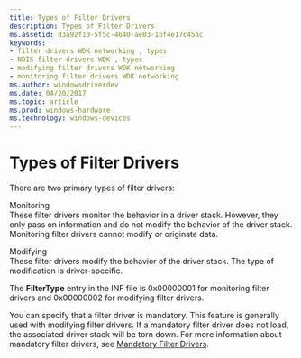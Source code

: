 ```yaml
---
title: Types of Filter Drivers
description: Types of Filter Drivers
ms.assetid: d3a92f10-5f5c-4640-ae03-1bf4e17c45ac
keywords:
- filter drivers WDK networking , types
- NDIS filter drivers WDK , types
- modifying filter drivers WDK networking
- monitoring filter drivers WDK networking
ms.author: windowsdriverdev
ms.date: 04/20/2017
ms.topic: article
ms.prod: windows-hardware
ms.technology: windows-devices
---
```


# Types of Filter Drivers





There are two primary types of filter drivers:

<a href="" id="monitoring"></a>Monitoring  
These filter drivers monitor the behavior in a driver stack. However, they only pass on information and do not modify the behavior of the driver stack. Monitoring filter drivers cannot modify or originate data.

<a href="" id="modifying"></a>Modifying  
These filter drivers modify the behavior of the driver stack. The type of modification is driver-specific.

The **FilterType** entry in the INF file is 0x00000001 for monitoring filter drivers and 0x00000002 for modifying filter drivers.

You can specify that a filter driver is mandatory. This feature is generally used with modifying filter drivers. If a mandatory filter driver does not load, the associated driver stack will be torn down. For more information about mandatory filter drivers, see [Mandatory Filter Drivers](mandatory-filter-drivers.md).

 

 





